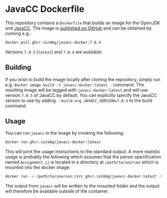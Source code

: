 # JavaCC Dockerfile

This repository contains a `Dockerfile` that builds an image for the OpenJDK and [JavaCC](https://javacc.github.io/javacc/). The image is [published on GitHub](https://github.com/mbg/javacc-docker/pkgs/container/javacc-docker) and can be obtained by running e.g.:

```bash
docker pull ghcr.io/mbg/javacc-docker:7.0.4
```

Versions `7.0.5` (`latest`) and `7.0.4` are available.

## Building

If you wish to build the image locally after cloning the repository, simply run e.g. `docker image build -t javacc-docker:latest .` command. The resulting image will be tagged with `javacc-docker:latest` and will use version `7.0.5` of JavaCC by default. You can explicitly specify the JavaCC version to use by adding `--build-arg JAVACC_VERSION=7.0.5` to the build command.

## Usage

You can run `javacc` in the image by invoking the following:

```bash
docker run ghcr.io/mbg/javacc-docker:latest
```

This will print the usage instructions to the standard output. A more realistic usage is probably the following which assumes that the parser specification named `Assignment.jj` is located in a directory at `/path/to/sources` which is mounted into the docker image:

```bash
docker run -v /path/to/sources:/src ghcr.io/mbg/javacc-docker:latest -OUTPUT_DIRECTORY=/src/ /src/Assignment.jj
```

The output from `javacc` will be written to the mounted folder and the output will therefore be available outside of the container.
